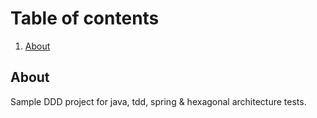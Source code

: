 # Table of contents

1. [About](#about)

## About

Sample DDD project for java, tdd, spring & hexagonal architecture tests.